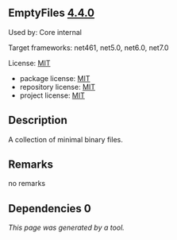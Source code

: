 EmptyFiles [4.4.0](https://www.nuget.org/packages/EmptyFiles/4.4.0)
--------------------

Used by: Core internal

Target frameworks: net461, net5.0, net6.0, net7.0

License: [MIT](../../../../licenses/mit) 

- package license: [MIT](https://licenses.nuget.org/MIT) 
- repository license: [MIT](https://github.com/SimonCropp/EmptyFiles.git) 
- project license: [MIT](https://github.com/SimonCropp/EmptyFiles) 

Description
-----------
A collection of minimal binary files.

Remarks
-----------
no remarks


Dependencies 0
-----------


*This page was generated by a tool.*